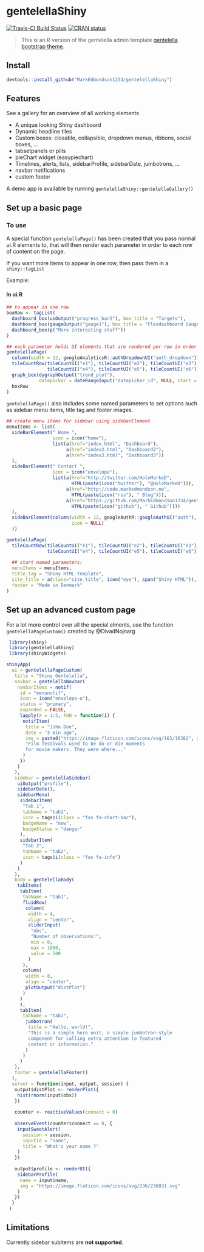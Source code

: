 # gentelellaShiny

[![Travis-CI Build Status](https://travis-ci.org/MarkEdmondson1234/gentelellaShiny.svg?branch=master)](https://travis-ci.org/MarkEdmondson1234/gentelellaShiny)
[![CRAN status](https://www.r-pkg.org/badges/version/gentelellaShiny)](https://cran.r-project.org/package=gentelellaShiny)

> This is an R version of the gentelella admin template
[gentelella bootstrap theme](https://github.com/puikinsh/gentelella).

## Install

```r
devtools::install_github("MarkEdmondson1234/gentelellaShiny")
```

## Features

See a gallery for an overview of all working elements

* A unique looking Shiny dashboard
* Dynamic headline tiles
* Custom boxes: closable, collapsible, dropdown menus, ribbons, social boxes, ...
* tabsetpanels or pills
* pieChart widget (easypiechart)
* Timelines, alerts, lists, sidebarProfile, sidebarDate, jumbotrons, ...
* navbar notifications
* custom footer

A demo app is available by running `gentelellaShiny::gentelellaGallery()`

## Set up a basic page

### To use

A special function `gentelellaPage()` has been created that you pass normal ui.R elements to, that will then render each parameter in order to each row of content on the page.

If you want more items to appear in one row, then pass them in a `shiny::tagList`

Example:

#### In ui.R

```r
## to appear in one row
boxRow <- tagList(
  dashboard_box(uiOutput("progress_bar2"), box_title = "Targets"),
  dashboard_box(gaugeOutput("gauge1"), box_title = "Flexdashboard Gauge", menuItems = NULL),
  dashboard_box(p("More interesting stuff"))
)

## each parameter holds UI elements that are rendered per row in order down the content page
gentelellaPage(
  column(width = 12, googleAnalyticsR::authDropdownUI("auth_dropdown")),
  tileCountRow(tileCountUI("e1"), tileCountUI("e2"), tileCountUI("e3"),
               tileCountUI("e4"), tileCountUI("e5"), tileCountUI("e6")),
  graph_box(dygraphOutput("trend_plot"),
            datepicker = dateRangeInput("datepicker_id", NULL, start = Sys.Date() - 300)),
  boxRow
)

```

`gentelellaPage()` also includes some named parameters to set options such as sidebar menu items, title tag and footer images.

```r
## create menu items for sidebar using sidebarElement
menuItems <- list(
  sideBarElement(" Home ",
                 icon = icon("home"),
                 list(a(href="index.html", "Dashboard"),
                      a(href="index2.html", "Dashboard2"),
                      a(href="index3.html", "Dashboard3"))                        
  ),
  sideBarElement(" Contact ",
                 icon = icon("envelope"),
                 list(a(href="http://twitter.com/HoloMarkeD", 
                        HTML(paste(icon("twitter"), "@HoloMarkeD"))),
                      a(href="http://code.markedmondson.me", 
                        HTML(paste(icon("rss"), " Blog"))),
                      a(href="https://github.com/MarkEdmondson1234/gentelellaShiny", 
                        HTML(paste(icon("github"), " Github"))))                        
  ),
  sideBarElement(column(width = 12, googleAuthR::googleAuthUI("auth"),
                        icon = NULL)
  ))

gentelellaPage(
  tileCountRow(tileCountUI("e1"), tileCountUI("e2"), tileCountUI("e3"),
               tileCountUI("e4"), tileCountUI("e5"), tileCountUI("e6")),
  
  ## start named parameters:
  menuItems = menuItems,
  title_tag = "Shiny HTML Template",
  site_title = a(class="site_title", icon("eye"), span("Shiny HTML")),
  footer = "Made in Denmark"
)
```

## Set up an advanced custom page

For a lot more control over all the special elments, use the function `gentelellaPageCustom()` created by @DivadNojnarg

```r
 library(shiny)
 library(gentelellaShiny)
 library(shinyWidgets)

shinyApp(
  ui = gentelellaPageCustom(
   title = "Shiny Gentelella",
   navbar = gentelellaNavbar(
    navbarItems = notif(
     id = "menunotif",
     icon = icon("envelope-o"),
     status = "primary",
     expanded = FALSE,
     lapply(X = 1:5, FUN = function(i) {
      notifItem(
       title = "John Doe",
       date = "3 min ago",
       img = paste0("https://image.flaticon.com/icons/svg/163/16382", i,".svg"),
       "Film festivals used to be do-or-die moments
       for movie makers. They were where..."
      )
     })
    )
   ),
   sidebar = gentelellaSidebar(
    uiOutput("profile"),
    sidebarDate(),
    sidebarMenu(
     sidebarItem(
      "Tab 1",
      tabName = "tab1", 
      icon = tags$i(class = "fas fa-chart-bar"), 
      badgeName = "new",
      badgeStatus = "danger"
     ),
     sidebarItem(
      "Tab 2",
      tabName = "tab2", 
      icon = tags$i(class = "fas fa-info")
     )
    )
   ),
   body = gentelellaBody(
    tabItems(
     tabItem(
      tabName = "tab1",
      fluidRow(
       column(
        width = 4,
        align = "center",
        sliderInput(
         "obs",
         "Number of observations:",
         min = 0,
         max = 1000,
         value = 500
        )
      ),
      column(
       width = 8,
       align = "center",
       plotOutput("distPlot")
      )
     )
     ),
     tabItem(
      tabName = "tab2",
       jumbotron(
        title = "Hello, world!",
        "This is a simple hero unit, a simple jumbotron-style
        component for calling extra attention to featured
        content or information."
       )
      )
     )
   ),
   footer = gentelellaFooter()
  ),
  server = function(input, output, session) {
   output$distPlot <- renderPlot({
    hist(rnorm(input$obs))
   })
   
   counter <- reactiveValues(connect = 0)
   
   observeEvent(counter$connect == 0, {
    inputSweetAlert(
      session = session, 
      inputId = "name",
      title = "What's your name ?"
    )
   })
   
   output$profile <- renderUI({
    sidebarProfile(
     name = input$name,
     img = "https://image.flaticon.com/icons/svg/236/236831.svg"
    )
   })
  }
 )

```

## Limitations
Currently sidebar subitems are **not supported**.
